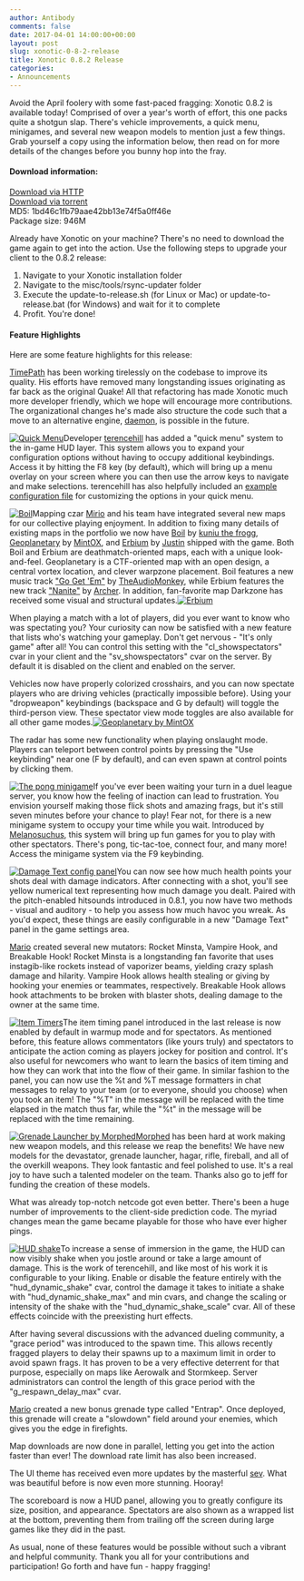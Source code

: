 ```yaml
---
author: Antibody
comments: false
date: 2017-04-01 14:00:00+00:00
layout: post
slug: xonotic-0-8-2-release
title: Xonotic 0.8.2 Release
categories:
- Announcements
---
```

Avoid the April foolery with some fast-paced fragging: Xonotic 0.8.2 is available today! Comprised of over a year's worth of effort, this one packs quite a shotgun slap. There's vehicle improvements, a quick menu, minigames, and several new weapon models to mention just a few things. Grab yourself a copy using the information below, then read on for more details of the changes before you bunny hop into the fray.

#### Download information:

[Download via HTTP](http://dl.xonotic.org/xonotic-0.8.2.zip)  
[Download via torrent](http://dl.xonotic.org/xonotic-0.8.2.zip.torrent)  
MD5: 1bd46c1fb79aae42bb13e74f5a0ff46e  
Package size: 946M  

Already have Xonotic on your machine? There's no need to download the game again to get into the action. Use the following steps to upgrade your client to the 0.8.2 release:

  1. Navigate to your Xonotic installation folder
  2. Navigate to the misc/tools/rsync-updater folder
  3. Execute the update-to-release.sh (for Linux or Mac) or update-to-release.bat (for Windows) and wait for it to complete
  4. Profit. You're done!

#### Feature Highlights

Here are some feature highlights for this release:

[TimePath][TimePath Profile] has been working tirelessly on the codebase to improve its quality. His efforts have removed many longstanding issues originating as far back as the original Quake! All that refactoring has made Xonotic much more developer friendly, which we hope will encourage more contributions. The organizational changes he's made also structure the code such that a move to an alternative engine, [daemon][daemon project], is possible in the future.

<a href="/m/uploads/2017/02/quickmenu.jpg"><img src="/m/uploads/2017/02/quickmenu_t.jpg" title="Quick Menu" class="right th m10"></a>Developer [terencehill][terencehill Profile] has added a "quick menu" system to the in-game HUD layer. This system allows you to expand your configuration options without having to occupy additional keybindings. Access it by hitting the F8 key (by default), which will bring up a menu overlay on your screen where you can then use the arrow keys to navigate  and make selections. terencehill has also helpfully included an [example configuration file][quickmenu example] for customizing the options in your quick menu.

<a href="/m/uploads/2017/02/boil.jpg"><img src="/m/uploads/2017/02/boil_t.jpg" title="Boil" class="left th m10"></a>Mapping czar [Mirio][Mirio Profile] and his team have integrated several new maps for our collective playing enjoyment. In addition to fixing many details of existing maps in the portfolio we now have [Boil][Boil] by [kuniu the frogg][kuniu the frogg Profile], [Geoplanetary][Geoplanetary] by [MintOX][MintOX Profile], and [Erbium][Erbium] by [Justin][Justin Profile] shipped with the game. Both Boil and Erbium are deathmatch-oriented maps, each with a unique look-and-feel. Geoplanetary is a CTF-oriented map with an open design, a central vortex location, and clever warpzone placement. Boil features a new music track ["Go Get 'Em"][Boil music] by [TheAudioMonkey][TheAudioMonkey Profile], while Erbium features the new track ["Nanite"][Nanite] by [Archer][Archer Profile]. In addition, fan-favorite map Darkzone has received some visual and structural updates.<a href="/m/uploads/2017/02/erbium.jpg"><img src="/m/uploads/2017/02/erbium_t.jpg" title="Erbium" class="right th m10"></a>

When playing a match with a lot of players, did you ever want to know who was spectating you? Your curiosity can now be satisfied with a new feature that lists who's watching your gameplay. Don't get nervous - "It's only game" after all! You can control this setting with the "cl_showspectators" cvar in your client and the "sv_showspectators" cvar on the server. By default it is disabled on the client and enabled on the server.

Vehicles now have properly colorized crosshairs, and you can now spectate players who are driving vehicles (practically impossible before). Using your "dropweapon" keybindings (backspace and G by default) will toggle the third-person view. These spectator view mode toggles are also available for all other game modes.<a href="/m/uploads/2017/02/geoplanetary.jpg"><img src="/m/uploads/2017/02/geoplanetary_t.jpg" title="Geoplanetary by MintOX" class="right th m10"></a>

The radar has some new functionality when playing onslaught mode. Players can teleport between control points by pressing the "Use keybinding" near one (F by default), and can even spawn at control points by clicking them.

<a href="/m/uploads/2017/02/minigame_pong.jpg"><img src="/m/uploads/2017/02/minigame_pong_t.jpg" title="The pong minigame" class="left th m10"></a>If you've ever been waiting your turn in a duel league server, you know how the feeling of inaction can lead to frustration. You envision yourself making those flick shots and amazing frags, but it's still seven minutes before your chance to play! Fear not, for there is a new minigame system to occupy your time while you wait. Introduced by [Melanosuchus][Melanosuchus Profile], this system will bring up fun games for you to play with other spectators. There's pong, tic-tac-toe, connect four, and many more! Access the minigame system via the F9 keybinding.

<a href="/m/uploads/2017/02/damagetext.jpg"><img src="/m/uploads/2017/02/damagetext_t.jpg" title="Damage Text config panel" class="right th m10"></a>You can now see how much health points your shots deal with damage indicators. After connecting with a shot, you'll see yellow numerical text representing how much damage you dealt. Paired with the pitch-enabled hitsounds introduced in 0.8.1, you now have two methods - visual and auditory - to help you assess how much havoc you wreak. As you'd expect, these things are easily configurable in a new "Damage Text" panel in the game settings area.

[Mario][Mario Profile] created several new mutators: Rocket Minsta, Vampire Hook, and Breakable Hook! Rocket Minsta is a longstanding fan favorite that uses instagib-like rockets instead of vaporizer beams, yielding crazy splash damage and hilarity. Vampire Hook allows health stealing or giving by hooking your enemies or teammates, respectively. Breakable Hook allows hook attachments to be broken with blaster shots, dealing damage to the owner at the same time.

<a href="/m/uploads/2017/02/itemtimers.jpg"><img src="/m/uploads/2017/02/itemtimers_t.jpg" title="Item Timers" class="left th m10"></a>The item timing panel introduced in the last release is now enabled by default in warmup mode and for spectators. As mentioned before, this feature allows commentators (like yours truly) and spectators to anticipate the action coming as players jockey for position and control. It's also useful for newcomers who want to learn the basics of item timing and how they can work that into the flow of their game. In similar fashion to the panel, you can now use the %t and %T message formatters in chat messages to relay to your team (or to everyone, should you choose) when you took an item! The "%T" in the message will be replaced with the time elapsed in the match thus far, while the "%t" in the message will be replaced with the time remaining.

<a href="/m/uploads/2017/02/grenadelauncher.jpg"><img src="/m/uploads/2017/02/grenadelauncher_t.jpg" title="Grenade Launcher by Morphed" class="right th m10"></a>[Morphed][Morphed Profile] has been hard at work making new weapon models, and this release we reap the benefits! We have new models for the devastator, grenade launcher, hagar, rifle, fireball, and all of the overkill weapons. They look fantastic and feel polished to use. It's a real joy to have such a talented modeler on the team. Thanks also go to jeff for funding the creation of these models.

What was already top-notch netcode got even better. There's been a huge number of improvements to the client-side prediction code. The myriad changes mean the game became playable for those who have ever higher pings.

<a href="/m/uploads/2017/02/hud-shake.gif"><img src="/m/uploads/2017/02/hud-shake_t.gif" title="HUD shake" class="left th m10"></a>To increase a sense of immersion in the game, the HUD can now visibly shake when you jostle around or take a large amount of damage. This is the work of terencehill, and like most of his work it is configurable to your liking. Enable or disable the feature entirely with the "hud_dynamic_shake" cvar, control the damage it takes to initiate a shake with "hud_dynamic_shake_max" and min cvars, and change the scaling or intensity of the shake with the "hud_dynamic_shake_scale" cvar. All of these effects coincide with the preexisting hurt effects.

After having several discussions with the advanced dueling community, a "grace period" was introduced to the spawn time. This allows recently fragged players to delay their spawns up to a maximum limit in order to avoid spawn frags. It has proven to be a very effective deterrent for that purpose, especially on maps like Aerowalk and Stormkeep. Server administrators can control the length of this grace period with the "g_respawn_delay_max" cvar.

[Mario][Mario Profile] created a new bonus grenade type called "Entrap". Once deployed, this grenade will create a "slowdown" field around your enemies, which gives you the edge in firefights.

Map downloads are now done in parallel, letting you get into the action faster than ever! The download rate limit has also been increased.

The UI theme has received even more updates by the masterful [sev][sev Profile]. What was beautiful before is now even more stunning. Hooray!

The scoreboard is now a HUD panel, allowing you to greatly configure its size, position, and appearance. Spectators are also shown as a wrapped list at the bottom, preventing them from trailing off the screen during large games like they did in the past.

As usual, none of these features would be possible without such a vibrant and helpful community. Thank you all for your contributions and participation! Go forth and have fun - happy fragging!

[Archer Profile]: https://forums.xonotic.org/member.php?action=profile&uid=3351
[Boil]: https://forums.xonotic.org/showthread.php?tid=6749
[Boil music]: https://forums.xonotic.org/showthread.php?tid=7299&pid=80292#pid80292
[daemon project]: https://wiki.unvanquished.net/index.php?title=Engine
[Erbium]: https://forums.xonotic.org/showthread.php?tid=5715
[Geoplanetary]: https://forums.xonotic.org/showthread.php?tid=447
[Justin Profile]: https://forums.xonotic.org/member.php?action=profile&uid=380
[kuniu the frogg Profile]: https://forums.xonotic.org/member.php?action=profile&uid=184
[Mario Profile]: http://forums.xonotic.org/member.php?action=profile&uid=1258
[MintOX Profile]: https://forums.xonotic.org/member.php?action=profile&uid=310
[Mirio Profile]: https://forums.xonotic.org/member.php?action=profile&uid=213
[Melanosuchus Profile]: http://forums.xonotic.org/member.php?action=profile&uid=4709
[Morphed Profile]: http://forums.xonotic.org/member.php?action=profile&uid=8
[Nanite]: https://forums.xonotic.org/showthread.php?tid=5766
[quickmenu example]: https://gitlab.com/xonotic/xonotic-data.pk3dir/blob/master/quickmenu_example.txt
[sev Profile]: http://forums.xonotic.org/member.php?action=profile&uid=46
[terencehill Profile]: https://gitlab.com/terencehill
[TheAudioMonkey Profile]: https://forums.xonotic.org/member.php?action=profile&uid=7722
[TimePath Profile]: https://gitlab.com/TimePath
